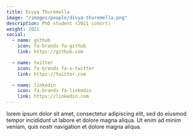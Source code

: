 ```yaml
---
title: Divya Thuremella
image: "/images/people/divya-thuremella.png"
description: PhD student (2021 cohort)
weight: 2021
social:
  - name: github
    icon: fa-brands fa-github
    link: https://github.com

  - name: twitter
    icon: fa-brands fa-x-twitter
    link: https://twitter.com

  - name: linkedin
    icon: fa-brands fa-linkedin
    link: https://linkedin.com
---
```


lorem ipsum dolor sit amet, consectetur adipiscing elit, sed do eiusmod tempor incididunt ut labore et dolore magna aliqua. Ut enim ad minim veniam, quis nostr navigation et dolore magna aliqua.
